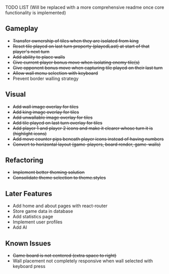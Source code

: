 TODO LIST 
(Will be replaced with a more comprehensive readme once core functionality is implemented)

## Gameplay

* ~~Transfer ownership of tiles when they are isolated from king~~
* ~~Reset tile played on last turn property (playedLast) at start of that player's next turn~~
* ~~Add ability to place walls~~
* ~~Give current player bonus move when isolating enemy tile(s)~~
* ~~Give opponent bonus move when capturing tile played on their last turn~~
* ~~Allow wall menu selection with keyboard~~
* Prevent border walling strategy

## Visual

* ~~Add wall image overlay for tiles~~
* ~~Add king image overlay for tiles~~
* ~~Add unwallable image overlay for tiles~~
* ~~Add tile played on last turn overlay for tiles~~
* ~~Add player 1 and player 2 icons and make it clearer whose turn it is (highlight icons)~~
* ~~Add move counter pips beneath player icons instead of having numbers~~
* ~~Convert to horizontal layout (game-players, board render, game-walls)~~

## Refactoring

* ~~Implement better theming solution~~
* ~~Consolidate theme selection to theme.styles~~

## Later Features

* Add home and about pages with react-router
* Store game data in database
* Add statistics page
* Implement user profiles
* Add AI

## Known Issues

* ~~Game board is not centered (extra space to right)~~
* Wall placement not completely responsive when wall selected with keyboard press